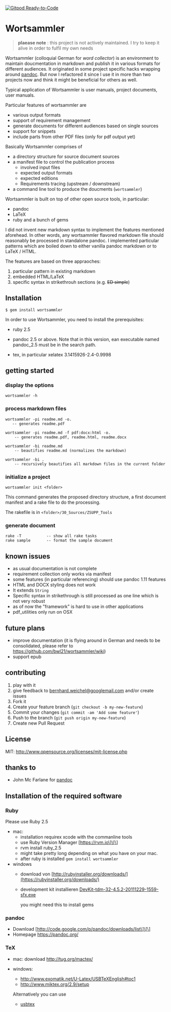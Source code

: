 [![Gitpod Ready-to-Code](https://img.shields.io/badge/Gitpod-Ready--to--Code-blue?logo=gitpod)](https://gitpod.io/#https://github.com/bwl21/wortsammler) 

# Wortsammler

> **plaease note**
> :   this project is not actively maintained. I try to keep it alive in
>     order to fulfil my own needs

Wortsammler (colloquial German for *word collector*) is an environment
to maintain doucmentation in markdown and publish it in various formats
for different audiences. It originated in some project specific hacks
wrapping around [pandoc](http://johnmacfarlane.net/pandoc/). But now I
refactored it since I use it in more than two projects now and think it
might be beneficial for others as well.

Typical application of Wortsammler is user manuals, project documents,
user manuals.

Particular features of wortsammler are

-   various output formats
-   support of requirement management
-   generate documents for different audiences based on single sources
-   support for snippets
-   include parts from other PDF files (only for pdf output yet)

Basically Wortsammler comprises of

-   a directory structure for source document sources
-   a manifest file to control the publication process
    -   involved input files
    -   expected output formats
    -   expected editions
    -   Requirements tracing (upstream / downstream)
-   a command line tool to produce the doucments (`wortsammler`)

Wortsammler is built on top of other open source tools, in particular:

-   pandoc
-   LaTeX
-   ruby and a bunch of gems

I did not invent new markdown syntax to implement the features mentioned
aforehead. In other words, any wortsammler flavored markdown file should
reasonably be processed in standalone pandoc. I implemented particular
patterns which are boiled down to either vanilla pandoc markdown or to
LaTeX / HTML.

The features are based on three appraoches:

1.  particular pattern in existing markdown
2.  embedded HTML/LaTeX
3.  specific syntax in strikethrouh sections (e.g. ~~ED simple~~)

## Installation

    $ gem install wortsammler

In order to use Wortsammler, you need to install the prerequisites:

-   ruby 2.5
-   pandoc 2.5 or above. Note that in this version, ean executable named
    pandoc_2.5 must be in the search path.

-   tex, in particular xelatex 3.1415926-2.4-0.9998

## getting started

### display the options

    wortsammler -h

### process markdown files

    wortsammler -pi readme.md -o.  
       -- generates readme.pdf

    wortsammler -pi readme.md -f pdf:docx:html -o. 
        -- generates readme.pdf, readme.html, readme.docx

    wortsammler -bi readme.md
        -- beautifies readme.md (normalizes the markdown)

    wortsammler -bi .
        -- recursively beautifies all markdown files in the current folder    

### initialize a project

    wortsammler init <folder>

This command generates the proposed directory structure, a first
document manifest and a rake file to do the processing.

The rakefile is in `<folder>/30_Sources/ZSUPP_Tools`

### generate document

    rake -T           -- show all rake tasks
    rake sample       -- format the sample document

## known issues

-   as usual documentation is not complete
-   requirement collection only works via manifest
-   some features (in particular referencing) should use pandoc 1.11
    features
-   HTML and DOCX styling does not work
-   It extends `String`
-   Specific syntax in strikethrough is still processed as one line
    which is not very robust
-   as of now the "framework" is hard to use in other applications
-   pdf_utilities only run on OSX

## future plans

-   improve documentation (it is flying around in German and needs to be
    consolidated, please refer to
    <https://github.com/bwl21/wortsammler/wiki>)
-   support epub

## contributing

1.  play with it
2.  give feedback to <bernhard.weichel@googlemail.com> and/or create
    issues
3.  Fork it
4.  Create your feature branch (`git checkout -b my-new-feature`)
5.  Commit your changes (`git commit -am 'Add some feature'`)
6.  Push to the branch (`git push origin my-new-feature`)
7.  Create new Pull Request

## License

MIT: http://www.opensource.org/licenses/mit-license.php

## thanks to

-   John Mc Farlane for [pandoc](http://johnmacfarlane.net/pandoc/)

## Installation of the required software

### Ruby

Please use Ruby 2.5

-   mac:
    -   installation requirex xcode with the commanline tools
    -   use Ruby Version Manager \[https://rvm.io\]\[\]
    -   rvm install ruby_2.5
    -   might take pretty long depending on what you have on your mac.
    -   after ruby is installed `gem install wortsammler`
-   windows
    -   download von
        [http://rubyinstaller.org/downloads/](https://rubyinstaller.org/downloads/)
    -   development kit installieren
        [DevKit-tdm-32-4.5.2-20111229-1559-sfx.exe](https://github.com/downloads/oneclick/rubyinstaller/DevKit-tdm-32-4.5.2-20111229-1559-sfx.exe)

        you might need this to install gems

### pandoc

-   Download \[http://code.google.com/p/pandoc/downloads/list\]\[\]
-   Homepage <https://pandoc.org/>

### TeX

-   mac: download <http://tug.org/mactex/>

-   windows:

    -   <http://www.exomatik.net/U-Latex/USBTeXEnglish#toc1>
    -   <http://www.miktex.org/2.9/setup>

    Alternatively you can use

    -   [usbtex](http://www.exomatik.net/U-Latex/USBTeXEnglish)
